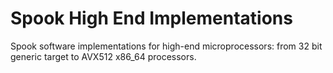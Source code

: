 # Spook High End Implementations

Spook software implementations for high-end microprocessors: from 32 bit generic target to AVX512 x86_64 processors.